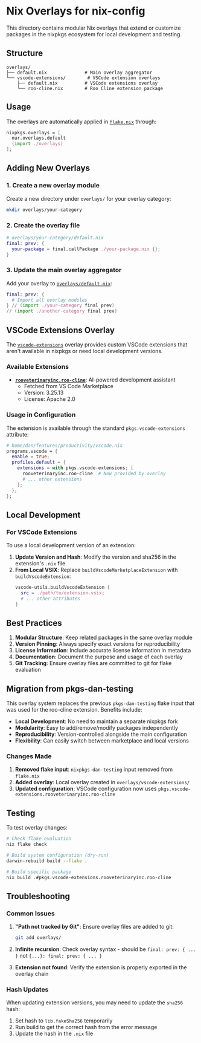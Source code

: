 # Nix Overlays for nix-config

This directory contains modular Nix overlays that extend or customize packages in the nixpkgs ecosystem for local development and testing.

## Structure

```
overlays/
├── default.nix              # Main overlay aggregator
└── vscode-extensions/        # VSCode extension overlays
    ├── default.nix          # VSCode extensions overlay
    └── roo-cline.nix        # Roo Cline extension package
```

## Usage

The overlays are automatically applied in [`flake.nix`](../flake.nix) through:

```nix
nixpkgs.overlays = [
  nur.overlays.default
  (import ./overlays)
];
```

## Adding New Overlays

### 1. Create a new overlay module

Create a new directory under `overlays/` for your overlay category:

```bash
mkdir overlays/your-category
```

### 2. Create the overlay file

```nix
# overlays/your-category/default.nix
final: prev: {
  your-package = final.callPackage ./your-package.nix {};
}
```

### 3. Update the main overlay aggregator

Add your overlay to [`overlays/default.nix`](./default.nix):

```nix
final: prev: {
  # Import all overlay modules
} // (import ./your-category final prev)
// (import ./another-category final prev)
```

## VSCode Extensions Overlay

The [`vscode-extensions`](./vscode-extensions/) overlay provides custom VSCode extensions that aren't available in nixpkgs or need local development versions.

### Available Extensions

- **[`rooveterinaryinc.roo-cline`](./vscode-extensions/roo-cline.nix)**: AI-powered development assistant
  - Fetched from VS Code Marketplace
  - Version: 3.25.13
  - License: Apache 2.0

### Usage in Configuration

The extension is available through the standard `pkgs.vscode-extensions` attribute:

```nix
# home/dan/features/productivity/vscode.nix
programs.vscode = {
  enable = true;
  profiles.default = {
    extensions = with pkgs.vscode-extensions; [
      rooveterinaryinc.roo-cline  # Now provided by overlay
      # ... other extensions
    ];
  };
};
```

## Local Development

### For VSCode Extensions

To use a local development version of an extension:

1. **Update Version and Hash**: Modify the version and sha256 in the extension's `.nix` file
2. **From Local VSIX**: Replace `buildVscodeMarketplaceExtension` with `buildVscodeExtension`:
   ```nix
   vscode-utils.buildVscodeExtension {
     src = ./path/to/extension.vsix;
     # ... other attributes
   }
   ```

## Best Practices

1. **Modular Structure**: Keep related packages in the same overlay module
2. **Version Pinning**: Always specify exact versions for reproducibility
3. **License Information**: Include accurate license information in metadata
4. **Documentation**: Document the purpose and usage of each overlay
5. **Git Tracking**: Ensure overlay files are committed to git for flake evaluation

## Migration from pkgs-dan-testing

This overlay system replaces the previous `pkgs-dan-testing` flake input that was used for the roo-cline extension. Benefits include:

- **Local Development**: No need to maintain a separate nixpkgs fork
- **Modularity**: Easy to add/remove/modify packages independently
- **Reproducibility**: Version-controlled alongside the main configuration
- **Flexibility**: Can easily switch between marketplace and local versions

### Changes Made

1. **Removed flake input**: `nixpkgs-dan-testing` input removed from `flake.nix`
2. **Added overlay**: Local overlay created in `overlays/vscode-extensions/`
3. **Updated configuration**: VSCode configuration now uses `pkgs.vscode-extensions.rooveterinaryinc.roo-cline`

## Testing

To test overlay changes:

```bash
# Check flake evaluation
nix flake check

# Build system configuration (dry-run)
darwin-rebuild build --flake .

# Build specific package
nix build .#pkgs.vscode-extensions.rooveterinaryinc.roo-cline
```

## Troubleshooting

### Common Issues

1. **"Path not tracked by Git"**: Ensure overlay files are added to git:

   ```bash
   git add overlays/
   ```

2. **Infinite recursion**: Check overlay syntax - should be `final: prev: { ... }` not `{...}: final: prev: { ... }`

3. **Extension not found**: Verify the extension is properly exported in the overlay chain

### Hash Updates

When updating extension versions, you may need to update the `sha256` hash:

1. Set hash to `lib.fakeSha256` temporarily
2. Run build to get the correct hash from the error message
3. Update the hash in the `.nix` file
